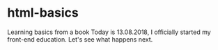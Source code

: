 # html-basics
Learning basics from a book
Today is 13.08.2018, I officially started my front-end education. Let's see what happens next.

